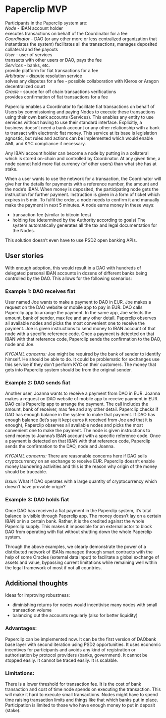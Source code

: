 # Paperclip MVP
Participants in the Paperclip system are:  
*Node* - IBAN account holder  
	executes transactions on behalf of the Coordinator for a fee  
*Coordinator* - DAO (or any other more or less centralized organization that instantiates the system)
	facilitates all the transactions, manages deposited collateral and fee payouts  
*User* - user of services  
	transacts with other users or DAO, pays the fee  
*Services* - banks, etc.  
	provide platform for fiat transactions for a fee  
*Arbitrator* - dispute resolution service  
	solves any disputes for a fee - possible collaboration with Kleros or Aragon decentralized court  
*Oracle* - source for off chain transactions verifications   
	provides confirmation of fiat transactions for a fee

Paperclip enables a Coordinator to facilitate fiat transactions on behalf of Users by commissioning and paying Nodes to execute these transactions using their own bank accounts (Services). This enables any entity to use services without having to use their standard interface. Explicitly, a business doesn’t need a bank account or any other relationship with a bank to transact with electronic fiat money. This service at its base is legislation agnostic, but rules and actions can be implemented which would enable AML and KYC compliance if necessary.

Any IBAN account holder can become a node by putting in a collateral which is stored on-chain and controlled by Coordinator. At any given time, a node cannot hold more fiat currency (of other users) than what she has at stake. 

When a user wants to use the network for a transaction, the Coordinator will give her the details for payments with a reference number, the amount and the node’s IBAN. When money is deposited, the participating node gets the instruction for further payment. Instruction is given in a form of ticket which expires in 5 min. To fulfil the order, a node needs to confirm it and manually make the payment in next 5 minutes. 
A node earns money in these ways:
* transaction fee (similar to bitcoin fees)
* holding fee (determined by the Authority according to goals)
The system automatically generates all the tax and legal documentation for the Nodes.

This solution doesn’t even have to use PSD2 open banking APIs.

## User stories
With enough adoption, this would result in a DAO with hundreds of delegated personal IBAN accounts in dozens of different banks being controlled by the DAO. This allows for the following scenarios:

### Example 1: DAO receives fiat
User named Joe wants to make a payment to DAO in EUR. Joe makes a request on the DAO website or mobile app to pay in EUR. DAO calls Paperclip app to arrange the payment. In the same app, Joe selects the amount, bank of sender, max fee and any other detail. Paperclip observes all available nodes and picks the most convenient one to receive the payment. Joe is given instructions to send money to IBAN account of that node with a specific reference code. Once a payment is detected on that IBAN with that reference code, Paperclip sends the confirmation to the DAO, node and Joe.

*KYC/AML concerns:* Joe might be required by the bank of sender to identify himself. He should be able to do. It could be problematic for exchanges use this service if they don’t perform KYC on their customers. The money that gets into Paperclip system should be from the original sender.
 
### Example 2: DAO sends fiat
Another user, Joanna wants to receive a payment from DAO in EUR. Joanna makes a request on DAO website of mobile app to receive payment in EUR. DAO calls Paperclip app to arrange the payment. The call includes the amount, bank of receiver, max fee and any other detail. Paperclip checks if DAO has enough balance in the system to make that payment. If DAO has enough balance (let’s say it kept euros it received from Joe and that it is enough), Paperclip observes all available nodes and picks the most convenient one to make the payment. The node is given instructions to send money to Joanna’s IBAN account with a specific reference code. Once a payment is detected on that IBAN with that reference code, Paperclip sends the confirmation to the DAO, node and Joanna.

*KYC/AML concerns:* There are reasonable concerns here if DAO sells cryptocurrency on an exchange to receive EUR. Paperclip doesn’t enable money laundering activities and this is the reason why origin of the money should be traceable.

*Issue:* What if DAO operates with a large quantity of cryptocurrency which doesn’t have provable origin?

### Example 3: DAO holds fiat
Once DAO has received a fiat payment in the Paperclip system, it’s total balance is visible through Paperclip app. The money doesn’t lay on a certain IBAN or in a certain bank. Rather, it is the credited against the whole Paperclip supply. This makes it impossible for an external actor to block DAO from operating with fiat without shutting down the whole Paperclip system.

Through the above examples, we clearly demonstrate the power of a distributed network of IBANs managed through smart contracts with the help of some Oracles (external data input) to facilitate a global exchange of assets and value, bypassing current limitations while remaining well within the legal framework of most if not all countries.

## Additional thoughts
Ideas for improving robustness:
* diminishing returns for nodes would incentivise many nodes with small transaction volume
* balancing out the accounts regularly (also for better liquidity)

### Advantages:
Paperclip can be implemented now. It can be the first version of DAObank base layer with second iteration using PSD2 opportunities. It uses economic incentives for participants and avoids any kind of registration or authorisation by protocol providers (banks, government). It cannot be stopped easily. It cannot be traced easily. It is scalable. 

### Limitations:
There is a lower threshold for transaction fee. It is the cost of bank transaction and cost of time node spends on executing the transaction. This will make it hard to execute small transactions. Nodes might have to spend time raising transaction limits and things like that which banks put in place. Participation is limited to those who have enough money to put in deposit (stake). 
